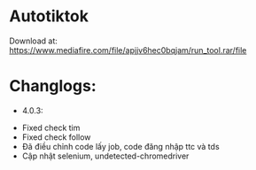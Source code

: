 # Autotiktok

Download at: https://www.mediafire.com/file/apjjv6hec0bqjam/run_tool.rar/file

# Changlogs: 
* 4.0.3:
+ Fixed check tim
+ Fixed check follow
+ Đã điều chỉnh code lấy job, code đăng nhập ttc và tds
+ Cập nhật selenium, undetected-chromedriver
